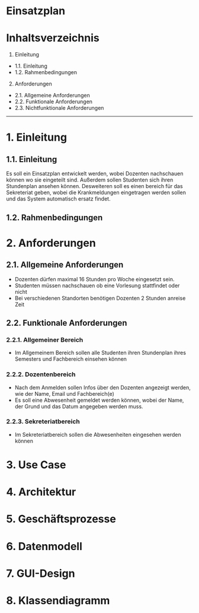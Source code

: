 # Einsatzplan


# Inhaltsverzeichnis
1. Einleitung
  - 1.1. Einleitung
  - 1.2. Rahmenbedingungen
2. Anforderungen
  - 2.1. Allgemeine Anforderungen
  - 2.2. Funktionale Anforderungen
  - 2.3. Nichtfunktionale Anforderungen

***

# 1. Einleitung

## 1.1. Einleitung

Es soll ein Einsatzplan entwickelt werden, wobei Dozenten nachschauen können wo sie eingeteilt sind. Außerdem sollen Studenten sich ihren Stundenplan ansehen können. Desweiteren soll es einen bereich für das Sekreteriat geben, wobei die Krankmeldungen eingetragen werden sollen und das System automatisch ersatz findet.

## 1.2. Rahmenbedingungen


# 2. Anforderungen

## 2.1. Allgemeine Anforderungen

- Dozenten dürfen maximal 16 Stunden pro Woche eingesetzt sein. 
- Studenten müssen nachschauen ob eine Vorlesung stattfindet oder nicht
- Bei verschiedenen Standorten benötigen Dozenten 2 Stunden anreise Zeit


## 2.2. Funktionale Anforderungen

### 2.2.1. Allgemeiner Bereich

- Im Allgemeinem Bereich sollen alle Studenten ihren Stundenplan ihres Semesters und Fachbereich einsehen können


### 2.2.2. Dozentenbereich

- Nach dem Anmelden sollen Infos über den Dozenten angezeigt werden, wie der Name, Email und Fachbereich(e)
- Es soll eine Abwesenheit gemeldet werden können, wobei der Name, der Grund und das Datum angegeben werden muss.

### 2.2.3. Sekreteriatbereich

- Im Sekreteriatbereich sollen die Abwesenheiten eingesehen werden können


# 3. Use Case

# 4. Architektur

# 5. Geschäftsprozesse

# 6. Datenmodell

# 7. GUI-Design

# 8. Klassendiagramm

